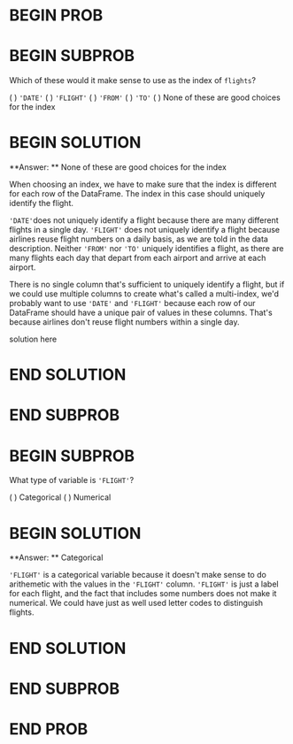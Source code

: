 # BEGIN PROB

# BEGIN SUBPROB

Which of these would it make sense to use as the index of `flights`?

( ) `'DATE'`
( ) `'FLIGHT'`
( ) `'FROM'`
( ) `'TO'`
( ) None of these are good choices for the index

# BEGIN SOLUTION

**Answer: ** None of these are good choices for the index

When choosing an index, we have to make sure that the index is different for each row of the DataFrame. The index in this case should uniquely identify the flight. 

`'DATE'`does not uniquely identify a flight because there are many different flights in a single day. `'FLIGHT'` does not uniquely identify a flight because airlines reuse flight numbers on a daily basis, as we are told in the data description. Neither `'FROM'` nor `'TO'` uniquely identifies a flight, as there are many flights each day that depart from each airport and arrive at each airport. 

There is no single column that's sufficient to uniquely identify a flight, but if we could use multiple columns to create what's called a multi-index, we'd probably want to use `'DATE'` and `'FLIGHT'` because each row of our DataFrame should have a unique pair of values in these columns. That's because airlines don't reuse flight numbers within a single day. 

solution here

# END SOLUTION

# END SUBPROB

# BEGIN SUBPROB

What type of variable is `'FLIGHT'`?

( ) Categorical
( ) Numerical

# BEGIN SOLUTION

**Answer: ** Categorical

`'FLIGHT'` is a categorical variable because it doesn't make sense to do arithemetic with the values in the `'FLIGHT'` column. `'FLIGHT'` is just a label for each flight, and the fact that includes some numbers does not make it numerical. We could have just as well used letter codes to distinguish flights.

# END SOLUTION

# END SUBPROB

# END PROB